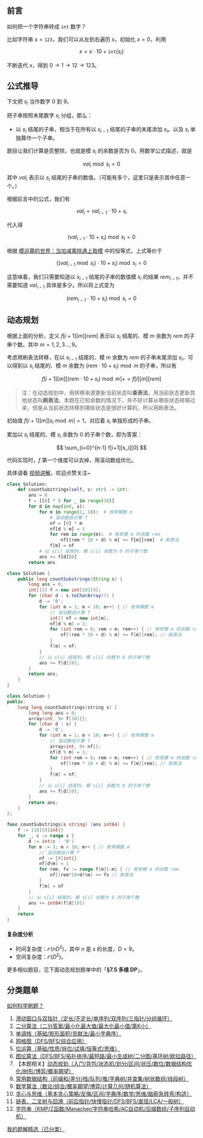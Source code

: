 ## 前言

如何把一个字符串转成 $\texttt{int}$ 数字？

比如字符串 $s=\texttt{123}$，我们可以从左到右遍历 $s$，初始化 $x=0$，利用

$$
x = x\cdot 10 + \texttt{int}(s_i)
$$

不断迭代 $x$，得到 $0\to 1\to 12\to 123$。

## 公式推导

下文把 $s_i$ 当作数字 $0$ 到 $9$。

把子串按照末尾数字 $s_i$ 分组，那么：

- 以 $s_i$ 结尾的子串，相当于在所有以 $s_{i-1}$ 结尾的子串的末尾添加 $s_i$。以及 $s_i$ 单独算作一个子串。

题目让我们计算是否整除，也就是模 $s_i$ 的余数是否为 $0$。用数学公式描述，就是

$$
\textit{val}_i \bmod s_i = 0
$$

其中 $\textit{val}_{i}$ 表示以 $s_i$ 结尾的子串的数值。（可能有多个，这里只是表示其中任意一个。）

根据前言中的公式，我们有

$$
\textit{val}_i = \textit{val}_{i-1}\cdot 10 + s_i
$$

代入得

$$
(\textit{val}_{i-1}\cdot 10 + s_i) \bmod s_i = 0
$$

根据 [模运算的世界：当加减乘除遇上取模](https://leetcode.cn/circle/discuss/mDfnkW/) 中的恒等式，上式等价于

$$
((\textit{val}_{i-1}\bmod s_i)\cdot 10 + s_i) \bmod s_i = 0
$$

这意味着，我们只需要知道以 $s_{i-1}$ 结尾的子串的数值模 $s_i$ 的结果 $\textit{rem}_{i-1}$，并不需要知道 $\textit{val}_{i-1}$ 具体是多少。所以将上式变为

$$
(\textit{rem}_{i-1}\cdot 10 + s_i) \bmod s_i = 0
$$

## 动态规划

根据上面的分析，定义 $f[i+1][m][\textit{rem}]$ 表示以 $s_i$ 结尾的、模 $m$ 余数为 $\textit{rem}$ 的子串个数。其中 $m=1,2,3\ldots,9$。

考虑用刷表法转移，在以 $s_{i-1}$ 结尾的、模 $m$ 余数为 $\textit{rem}$ 的子串末尾添加 $s_i$，可以得到以 $s_i$ 结尾的、模 $m$ 余数为 $(\textit{rem}\cdot 10 + s_i)\bmod m$ 的子串，所以有

$$
f[i+1][m][(\textit{rem}\cdot 10 + s_i)\bmod m] += f[i][m][\textit{rem}]
$$

> 注：在动态规划中，用转移来源更新当前状态叫**查表法**，用当前状态更新其他状态叫**刷表法**。本题在已知余数的情况下，并不好计算从哪些状态转移过来，但是从当前状态转移到哪些状态是很好计算的，所以用刷表法。

初始值 $f[i+1][m][s_i\bmod m] = 1$，对应着 $s_i$ 单独形成的子串。

累加以 $s_i$ 结尾的、模 $s_i$ 余数为 $0$ 的子串个数，即为答案：

$$
\sum_{i=0}^{n-1} f[i+1][s_i][0]
$$

代码实现时，$f$ 第一个维度可以去掉，用滚动数组优化。

具体请看 [视频讲解](https://www.bilibili.com/video/BV1ekN2ebEHx/?t=27m05s)，欢迎点赞关注~

```py [sol-Python3]
class Solution:
    def countSubstrings(self, s: str) -> int:
        ans = 0
        f = [[0] * 9 for _ in range(10)]
        for d in map(int, s):
            for m in range(1, 10):  # 枚举模数 m
                # 滚动数组计算 f
                nf = [0] * m
                nf[d % m] = 1
                for rem in range(m):  # 枚举模 m 的余数 rem
                    nf[(rem * 10 + d) % m] += f[m][rem]  # 刷表法
                f[m] = nf
            # 以 s[i] 结尾的，模 s[i] 余数为 0 的子串个数
            ans += f[d][0]
        return ans
```

```java [sol-Java]
class Solution {
    public long countSubstrings(String s) {
        long ans = 0;
        int[][] f = new int[10][9];
        for (char d : s.toCharArray()) {
            d -= '0';
            for (int m = 1; m < 10; m++) { // 枚举模数 m
                // 滚动数组计算 f
                int[] nf = new int[m];
                nf[d % m] = 1;
                for (int rem = 0; rem < m; rem++) { // 枚举模 m 的余数 rem
                    nf[(rem * 10 + d) % m] += f[m][rem]; // 刷表法
                }
                f[m] = nf;
            }
            // 以 s[i] 结尾的，模 s[i] 余数为 0 的子串个数
            ans += f[d][0];
        }
        return ans;
    }
}
```

```cpp [sol-C++]
class Solution {
public:
    long long countSubstrings(string s) {
        long long ans = 0;
        array<int, 9> f[10]{};
        for (char d : s) {
            d -= '0';
            for (int m = 1; m < 10; m++) { // 枚举模数 m
                // 滚动数组计算 f
                array<int, 9> nf{};
                nf[d % m] = 1;
                for (int rem = 0; rem < m; rem++) { // 枚举模 m 的余数 rem
                    nf[(rem * 10 + d) % m] += f[m][rem]; // 刷表法
                }
                f[m] = nf;
            }
            // 以 s[i] 结尾的，模 s[i] 余数为 0 的子串个数
            ans += f[d][0];
        }
        return ans;
    }
};
```

```go [sol-Go]
func countSubstrings(s string) (ans int64) {
	f := [10][9]int{}
	for _, c := range s {
		d := int(c - '0')
		for m := 1; m < 10; m++ { // 枚举模数 m
			// 滚动数组计算 f
			nf := [9]int{}
			nf[d%m] = 1
			for rem, fv := range f[m][:m] { // 枚举模 m 的余数 rem
				nf[(rem*10+d)%m] += fv // 刷表法
			}
			f[m] = nf
		}
		// 以 s[i] 结尾的，模 s[i] 余数为 0 的子串个数
		ans += int64(f[d][0])
	}
	return
}
```

#### 复杂度分析

- 时间复杂度：$\mathcal{O}(nD^2)$，其中 $n$ 是 $s$ 的长度，$D=9$。
- 空间复杂度：$\mathcal{O}(D^2)$。

更多相似题目，见下面动态规划题单中的「**§7.5 多维 DP**」。

## 分类题单

[如何科学刷题？](https://leetcode.cn/circle/discuss/RvFUtj/)

1. [滑动窗口与双指针（定长/不定长/单序列/双序列/三指针/分组循环）](https://leetcode.cn/circle/discuss/0viNMK/)
2. [二分算法（二分答案/最小化最大值/最大化最小值/第K小）](https://leetcode.cn/circle/discuss/SqopEo/)
3. [单调栈（基础/矩形面积/贡献法/最小字典序）](https://leetcode.cn/circle/discuss/9oZFK9/)
4. [网格图（DFS/BFS/综合应用）](https://leetcode.cn/circle/discuss/YiXPXW/)
5. [位运算（基础/性质/拆位/试填/恒等式/思维）](https://leetcode.cn/circle/discuss/dHn9Vk/)
6. [图论算法（DFS/BFS/拓扑排序/最短路/最小生成树/二分图/基环树/欧拉路径）](https://leetcode.cn/circle/discuss/01LUak/)
7. 【本题相关】[动态规划（入门/背包/状态机/划分/区间/状压/数位/数据结构优化/树形/博弈/概率期望）](https://leetcode.cn/circle/discuss/tXLS3i/)
8. [常用数据结构（前缀和/差分/栈/队列/堆/字典树/并查集/树状数组/线段树）](https://leetcode.cn/circle/discuss/mOr1u6/)
9. [数学算法（数论/组合/概率期望/博弈/计算几何/随机算法）](https://leetcode.cn/circle/discuss/IYT3ss/)
10. [贪心与思维（基本贪心策略/反悔/区间/字典序/数学/思维/脑筋急转弯/构造）](https://leetcode.cn/circle/discuss/g6KTKL/)
11. [链表、二叉树与回溯（前后指针/快慢指针/DFS/BFS/直径/LCA/一般树）](https://leetcode.cn/circle/discuss/K0n2gO/)
12. [字符串（KMP/Z函数/Manacher/字符串哈希/AC自动机/后缀数组/子序列自动机）](https://leetcode.cn/circle/discuss/SJFwQI/)

[我的题解精选（已分类）](https://github.com/EndlessCheng/codeforces-go/blob/master/leetcode/SOLUTIONS.md)
